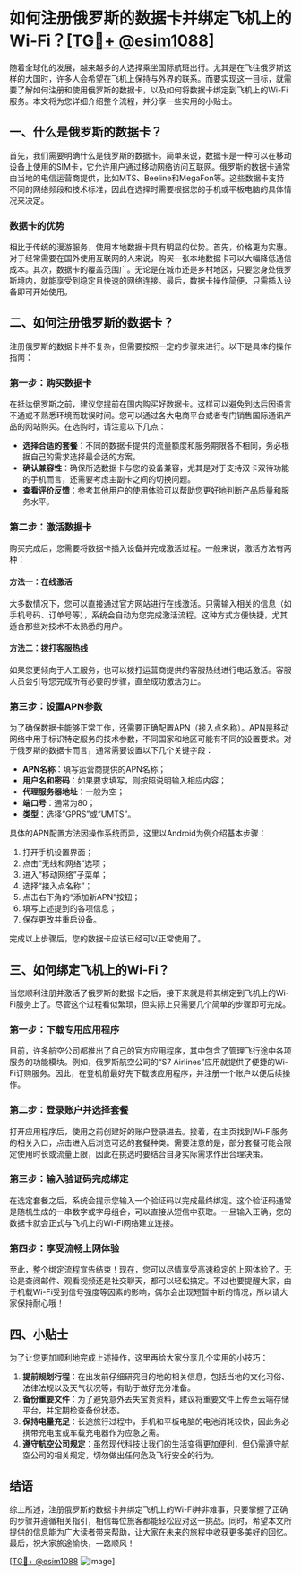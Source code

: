 # 如何注册俄罗斯的数据卡并绑定飞机上的Wi-Fi？[[TG💪+ @esim1088](https://t.me/s/esim1088)]

随着全球化的发展，越来越多的人选择乘坐国际航班出行。尤其是在飞往俄罗斯这样的大国时，许多人会希望在飞机上保持与外界的联系。而要实现这一目标，就需要了解如何注册和使用俄罗斯的数据卡，以及如何将数据卡绑定到飞机上的Wi-Fi服务。本文将为您详细介绍整个流程，并分享一些实用的小贴士。

## 一、什么是俄罗斯的数据卡？

首先，我们需要明确什么是俄罗斯的数据卡。简单来说，数据卡是一种可以在移动设备上使用的SIM卡，它允许用户通过移动网络访问互联网。俄罗斯的数据卡通常由当地的电信运营商提供，比如MTS、Beeline和MegaFon等。这些数据卡支持不同的网络频段和技术标准，因此在选择时需要根据您的手机或平板电脑的具体情况来决定。

### 数据卡的优势

相比于传统的漫游服务，使用本地数据卡具有明显的优势。首先，价格更为实惠。对于经常需要在国外使用互联网的人来说，购买一张本地数据卡可以大幅降低通信成本。其次，数据卡的覆盖范围广。无论是在城市还是乡村地区，只要您身处俄罗斯境内，就能享受到稳定且快速的网络连接。最后，数据卡操作简便，只需插入设备即可开始使用。

## 二、如何注册俄罗斯的数据卡？

注册俄罗斯的数据卡并不复杂，但需要按照一定的步骤来进行。以下是具体的操作指南：

### 第一步：购买数据卡

在抵达俄罗斯之前，建议您提前在国内购买好数据卡。这样可以避免到达后因语言不通或不熟悉环境而耽误时间。您可以通过各大电商平台或者专门销售国际通讯产品的网站购买。在选购时，请注意以下几点：

- **选择合适的套餐**：不同的数据卡提供的流量额度和服务期限各不相同，务必根据自己的需求选择最合适的方案。
- **确认兼容性**：确保所选数据卡与您的设备兼容，尤其是对于支持双卡双待功能的手机而言，还需要考虑主副卡之间的切换问题。
- **查看评价反馈**：参考其他用户的使用体验可以帮助您更好地判断产品质量和服务水平。

### 第二步：激活数据卡

购买完成后，您需要将数据卡插入设备并完成激活过程。一般来说，激活方法有两种：

#### 方法一：在线激活
大多数情况下，您可以直接通过官方网站进行在线激活。只需输入相关的信息（如手机号码、订单号等），系统会自动为您完成激活流程。这种方式方便快捷，尤其适合那些对技术不太熟悉的用户。

#### 方法二：拨打客服热线
如果您更倾向于人工服务，也可以拨打运营商提供的客服热线进行电话激活。客服人员会引导您完成所有必要的步骤，直至成功激活为止。

### 第三步：设置APN参数

为了确保数据卡能够正常工作，还需要正确配置APN（接入点名称）。APN是移动网络中用于标识特定服务的技术参数，不同国家和地区可能有不同的设置要求。对于俄罗斯的数据卡而言，通常需要设置以下几个关键字段：

- **APN名称**：填写运营商提供的APN名称；
- **用户名和密码**：如果要求填写，则按照说明输入相应内容；
- **代理服务器地址**：一般为空；
- **端口号**：通常为80；
- **类型**：选择“GPRS”或“UMTS”。

具体的APN配置方法因操作系统而异，这里以Android为例介绍基本步骤：

1. 打开手机设置界面；
2. 点击“无线和网络”选项；
3. 进入“移动网络”子菜单；
4. 选择“接入点名称”；
5. 点击右下角的“添加新APN”按钮；
6. 填写上述提到的各项信息；
7. 保存更改并重启设备。

完成以上步骤后，您的数据卡应该已经可以正常使用了。

## 三、如何绑定飞机上的Wi-Fi？

当您顺利注册并激活了俄罗斯的数据卡之后，接下来就是将其绑定到飞机上的Wi-Fi服务上了。尽管这个过程看似繁琐，但实际上只需要几个简单的步骤即可完成。

### 第一步：下载专用应用程序

目前，许多航空公司都推出了自己的官方应用程序，其中包含了管理飞行途中各项服务的功能模块。例如，俄罗斯航空公司的“S7 Airlines”应用就提供了便捷的Wi-Fi订购服务。因此，在登机前最好先下载该应用程序，并注册一个账户以便后续操作。

### 第二步：登录账户并选择套餐

打开应用程序后，使用之前创建好的账户登录进去。接着，在主页找到Wi-Fi服务的相关入口，点击进入后浏览可选的套餐种类。需要注意的是，部分套餐可能会限定使用时长或流量上限，因此在挑选时要结合自身实际需求作出合理决策。

### 第三步：输入验证码完成绑定

在选定套餐之后，系统会提示您输入一个验证码以完成最终绑定。这个验证码通常是随机生成的一串数字或字母组合，可以直接从短信中获取。一旦输入正确，您的数据卡就会正式与飞机上的Wi-Fi网络建立连接。

### 第四步：享受流畅上网体验

至此，整个绑定流程宣告结束！现在，您可以尽情享受高速稳定的上网体验了。无论是查阅邮件、观看视频还是社交聊天，都可以轻松搞定。不过也要提醒大家，由于机载Wi-Fi受到信号强度等因素的影响，偶尔会出现短暂中断的情况，所以请大家保持耐心哦！

## 四、小贴士

为了让您更加顺利地完成上述操作，这里再给大家分享几个实用的小技巧：

1. **提前规划行程**：在出发前仔细研究目的地的相关信息，包括当地的文化习俗、法律法规以及天气状况等，有助于做好充分准备。
2. **备份重要文件**：为了避免意外丢失宝贵资料，建议将重要文件上传至云端存储平台，并定期检查备份状态。
3. **保持电量充足**：长途旅行过程中，手机和平板电脑的电池消耗较快，因此务必携带充电宝或车载充电器作为应急之需。
4. **遵守航空公司规定**：虽然现代科技让我们的生活变得更加便利，但仍需遵守航空公司的相关规定，切勿做出任何危及飞行安全的行为。

## 结语

综上所述，注册俄罗斯的数据卡并绑定飞机上的Wi-Fi并非难事，只要掌握了正确的步骤并遵循相关指引，相信每位旅客都能轻松应对这一挑战。同时，希望本文所提供的信息能为广大读者带来帮助，让大家在未来的旅程中收获更多美好的回忆。最后，祝大家旅途愉快，一路顺风！

[[TG💪+ @esim1088](https://t.me/s/esim1088) ![Image](https://i.postimg.cc/4NQfJmqS/Snipaste-2025-05-13-00-14-12.png)]